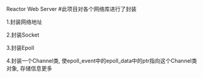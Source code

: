 Reactor Web Server
#此项目对各个网络库进行了封装

1.封装网络地址

2.封装Socket

3.封装Epoll

4.封装一个Channel类, 使epoll_event中的epoll_data中的ptr指向这个Channel类对象, 存储信息更多 